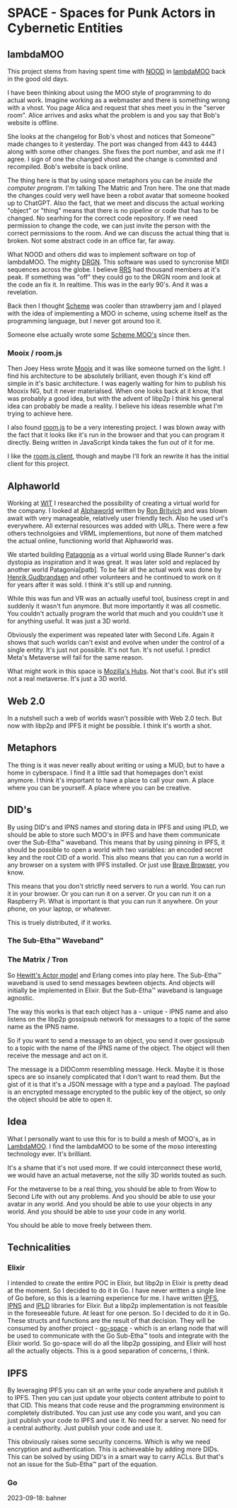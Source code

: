 # SPACE - Spaces for Punk Actors in Cybernetic Entities

## lambdaMOO

This project stems from having spent time with [NOOD] in [lambdaMOO] back in the good old days.

I have been thinking about using the MOO style of programming to do actual work. Imagine working as a webmaster and there is something wrong with a vhost. You page Alica and request that shes meet you in the "server room". Alice arrives and asks what the problem is and you say that Bob's website is offline.

She looks at the changelog for Bob's vhost and notices that Someone™ made changes to it yesterday. The port was changed from 443 to 4443 along with some other changes. She fixes the port number, and ask me if I agree. I sign of one the changed vhost and the change is commited and recompiled. Bob's website is back online.

The thing here is that by using space metaphors you can be *inside the computer program*. I'm talking The Matric and Tron here. The one that made the changes could very well have been a robot avatar that someone hooked up to ChatGPT. Also the fact, that we meet and discuss the actual working "object" or "thing" means that there is no pipeline or code that has to be changed. No searhing for the correct code repository. If we need permission to change the code, we can just invite the person with the correct permissions to the room. And we can discuss the actual thing that is broken. Not some abstract code in an office far, far away.

What NOOD and others did was to implement software on top of lambdaMOO. The mighty [DRGN]. This software was used to syncronise MIDI sequences across the globe. I believe [RRS] had thousand members at it's peak. If something was "off" they could go to the DRGN room and look at the code an fix it. In realtime. This was in the early 90's. And it was a revelation.

Back then I thought [Scheme] was cooler than strawberry jam and I played with the idea of implementing a MOO in scheme, using scheme itself as the programming language, but I never got around too it.

Someone else actually wrote some [Scheme MOO's][schememuds] since then.

### Mooix / room.js

Then Joey Hess wrote [Mooix] and it was like someone turned on the light. I find his architecture to be absolutely brilliant, even though it's kind off simple in it's basic architecture. I was eagerly waiting for him to publish his Mooxix NG, but it never materialsed. When one looks back at it know, that was probably a good idea, but with the advent of libp2p I think his general idea can probably be made a reality. I believe his ideas resemble what I'm trying to achieve here.

I also found [room.js][roomjs] to be a very interesting project. I was blown away with the fact that it looks like it's run in the browser and that you can program it directly. Being written in JavaScript kinda takes the fun out of it for me.

I like the [room.js client][roomjsclient], though and maybe I'll fork an rewrite it has the initial client for this project.

## Alphaworld

Working at [WIT] I researched the possibility of creating a virtual world for the company. I looked at [Alphaworld] written by [Ron Britvich][ron] and was blown await with very manageable, relatively user friendly tech. Also he used url's everywhere. All external resources was added with URLs. There were a few others technolgoies and VRML implementions, but none of them matched the actual online, functioning world that Alphaworld was.

We started building [Patagonia][pata] as a virtual world using Blade Runner's dark dystopia as inspiration and it was great. It was later sold and replaced by another world Patagonia[patb]. To be fair all the actual work was done by [Henrik Gudbrandsen][henrikg] and other volunteers and he continued to work on it for years after it was sold. I think it's still up and running.

While this was fun and VR was an actually useful tool, business crept in and suddenly it wasn't fun anymore. But more importantly it was all cosmetic. You couldn't actually program the world that much and you couldn't use it for anything useful. It was just a 3D world.

Obviously the experiment was repeated later with Second Life. Again it shows that such worlds can't exist and evolve when under the control of a single entity. It's just not possible. It's not fun. It's not useful. I predict Meta's Metaverse will fail for the same reason.

What might work in this space is [Mozilla's Hubs][hubs]. Not that's cool. But it's still not a real metaverse. It's just a 3D world.

## Web 2.0

In a nutshell such a web of worlds wasn't possible with Web 2.0 tech. But now with libp2p and IPFS it might be possible. I think it's worth a shot.

## Metaphors

The thing is it was never really about writing or using a MUD, but to have a home in cyberspace. I find it a little sad that homepages don't exist anymore. I think it's important to have a place to call your own. A place where you can be yourself. A place where you can be creative.

## DID's

By using DID's and IPNS names and storing data in IPFS and using IPLD, we should be able to store such MOO's in IPFS and have them communicate over the Sub-Etha™ waveband. This means that by using pinning in IPFS, it should be possible to open a world with two variables: an encoded secret key and the root CID of a world.
This also means that you can run a world in any browser on a system with IPFS installed. Or just use [Brave Browser][brave], you know.

This means that you don't strictly need servers to run a world. You can run it in your browser. Or you can run it on a server. Or you can run it on a Raspberry Pi. What is important is that you can run it anywhere. On your phone, on your laptop, or whatever.

This is truely distributed, if it works.


### The Sub-Etha™ Waveband"

### The Matrix / Tron


So [Hewitt's Actor model][hewitt] and Erlang comes into play here. The Sub-Etha™ waveband is used to send messages bewteen objects. And objects will initially be implemented in Elixir. But the Sub-Etha™ waveband is language agnostic.

The way this works is that each object has a - unique - IPNS name and also listens on the libp2p gossipsub network for messages to a topic of the same name as the IPNS name.

So if you want to send a message to an object, you send it over gossipsub to a topic with the name of the IPNS name of the object. The object will then receive the message and act on it.

The message is a DIDComm resembling message. Heck. Maybe it is those specs are so insanely complicated that I don't want to read them. But the gist of it is that it's a JSON message with a type and a payload. The payload is an encrypted message encrypted to the public key of the object, so only
the object should be able to open it.

## Idea

What I personally want to use this for is to build a mesh of MOO's, as in [LambdaMOO][lambdamoo]. I find the lambdaMOO to be some of the moso interesting technology ever. It's brilliant.

It's a shame that it's not used more. If we could interconnect these world, we would have an actual metaverse, not the silly 3D worlds touted as such.

For the metaverse to be a real thing, you should be able to from Wow to Second Life with out any problems. And you should be able to use your avatar in any world. And you should be able to use your objects in any world. And you should be able to use your code in any world.

You should be able to move freely between them.

## Technicalities

### Elixir

I intended to create the entire POC in Elixir, but libp2p in Elixir is pretty dead at the moment. So I decided to do it in Go. I have never written a single line of Go before, so this is a learning experience for me. I have written [IPFS], [IPNS] and [IPLD] libraries for Elixir. But a libp2p implementation is not feasible in the foreseeable future. At least for one person. So I decided to do it in Go. These structs and functions are the result of that decision. They will be consumed by another project - [go-space] - which is an erlang node that will be used to communicate with the Go Sub-Etha™ tools and integrate with the Elixir world.
So go-space will do all the libp2p gossiping, and Elixir will host all the actually objects. This is a good separation of concerns, I think.
## IPFS

By leveraging IPFS you can sit an write your code anywhere and publish it to IPFS. Then you can just update your objects content attribute to point to that CID. This means that code reuse and the programming environment is completely distributed. You can just use any code you want, and you can just publish your code to IPFS and use it. No need for a server. No need for a central authority. Just publish your code and use it.

This obviously raises some security concerns. Which is why we need encryption and authentication. This is achieveable by adding more DIDs. This can be solved by using DID's in a smart way to carry ACLs. But that's not an issue for the Sub-Etha™ part of the equation.

### Go

2023-09-18: bahner

[brave]: <https://brave.com/> "Brave Browser"
[go-space]: <https://github-com/bahner/go-space> "Go SPACE™"
[IPFS]: <https://hex.pm/packages/ex_ipfs> "Elixir IPFS"
[IPNS]: <https://hex.pm/packages/ex_ipns> "Elixir IPNS"
[IPLD]: <https://hex.pm/packages/ex_ipld> "Elixir IPLD"
[mooix]: <https://joeyh.name/code/mooix/> "Mooix"
[roomjs]: <https://github.com/doughsay/room.js/> "room.js"
[hewitt]: <https://arxiv.org/vc/arxiv/papers/1008/1008.1459v8.pdf> "The Actor Model (everything you wanted to know)"
[erlang]: <https://www.youtube.com/watch?v=xrIjfIjssLE> "Erlang: The Movie"
[did]: <https://www.w3.org/TR/did-core/> "Decentralized Identifiers (DIDs) v1.0"
[didcomm]: <https://identity.foundation/didcomm-messaging/spec/> "DIDComm Messaging v1.0"
[smalltalk]: <http://stephane.ducasse.free.fr/FreeBooks/BlueBook/Bluebook.pdf> "Smalltalk-80: The Language and its Implementation"
[Io]: <https://iolanguage.org/> "Io"
[pharo]: <https://pharo.org/> "Pharo"
[squeak]: <https://squeak.org/> "Squeak"
[oopsla]: <https://www.youtube.com/watch?v=ubaX1Smg6pY> "The computer revolution hasn't happened yet"
[alt.pave.the.earth]: <https://alt.pavethe.earth/> "Frequently Asked Questions for alt.pave.the.earth"
[elixir]: <https://elixir-lang.org/> "Elixir"
[nood]: <https://www.discogs.com/release/225621-Nood-Hettylettynetty> "Nood - Hettylettynetty"
[rrs]: <http://www.jamwith.us/about_us/rocket_history.shtml> "Res Rocket Surfer"
[DRGN]: <https://quod.lib.umich.edu/i/icmc/bbp2372.1995.126/2/--distributed-real-time-groove-network-a-system-for-real-time?page=root;size=125;view=text> "Distributed Real-Time Groove Network: A System for Real-Time Computer Music"
[moocode]: <https://www.hayseed.net/MOO/manuals/ProgrammersManual.html> "MOO Programmer's Manual"
[sicp]: <https://www.youtube.com/watch?v=-J_xL4IGhJA&list=PLE18841CABEA24090&t=14s> "Structure and Interpretation of Computer Programs"
[Actors]: <https://www.youtube.com/watch?v=7erJ1DV_Tlo> "Actors: The Universal Primitive"
[BEAM]: <http://www.cs-lab.org/historical_beam_instruction_set.html> "BEAM Instruction Set"
[NOOD]: <https://www.liveart.org/nood/newindex.html> "Nood"
[lambdaMOO]: <https://www.cc.gatech.edu/classes/cs8113e_99_winter/lambda.html> "lambdaMOO"
[Scheme]: <https://groups.csail.mit.edu/mac/projects/scheme/> "Scheme"
[schememuds]: <http://tunes.org/wiki/scheme.html> "Scheme MUDs"
[TUNES]: <http://tunes.org/> "TUNES"
[phantomos]: <http://phantomos.org/> "Phantom OS"
[Guix]: <https://guix.gnu.org/> "Guix"
[WIT]: <https://wit.no/> "Web InfoTech AS"
[pata]: <https://wiki.activeworlds.com/index.php?title=Pata> "Patagonia"
[Alphaworld]: <https://wiki.activeworlds.com/index.php?title=Alphaworld> "Alphaworld"
[ron]: <https://britvich.com/> "Active Worlds"
[henrikg]: <https://www.facebook.com/henrik.gudbrandsen> "Henrik Gudbrandsen"
[hubs]: <https://hubs.mozilla.com/> "Mozilla Hubs"
[roomjsclient]: <https://github.com/doughsay/room.js-client> "room.js client"